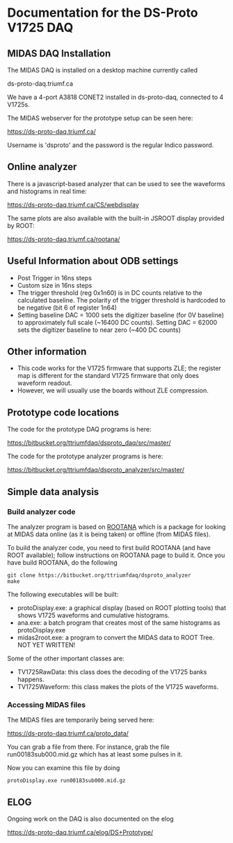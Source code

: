 # Documentation for the DS-Proto V1725 DAQ

## MIDAS DAQ Installation

The MIDAS DAQ is installed on a desktop machine currently called 

ds-proto-daq.triumf.ca 

We have a 4-port A3818 CONET2 installed in ds-proto-daq, connected to
4 V1725s.

The MIDAS webserver for the prototype setup can be seen here:

https://ds-proto-daq.triumf.ca/

Username is 'dsproto' and the password is the regular Indico password.


## Online analyzer

There is a javascript-based analyzer that can be used to see the waveforms and
histograms in real time:

https://ds-proto-daq.triumf.ca/CS/webdisplay

The same plots are also available with the built-in JSROOT display provided by ROOT:

https://ds-proto-daq.triumf.ca/rootana/

## Useful Information about ODB settings

* Post Trigger in 16ns steps
* Custom size  in 16ns steps
* The trigger threshold (reg 0x1n60) is in DC counts relative to the calculated
baseline.  The polarity of the trigger threshold is hardcoded to be negative 
(bit 6 of register 1n64)
* Setting baseline DAC = 1000 sets the digitizer baseline (for 0V baseline) to 
approximately full scale (~16400 DC counts).  Setting DAC = 62000
sets the digitizer baseline to near zero (~400 DC counts)


## Other information

* This code works for the V1725 firmware that supports ZLE; the register map is
different for the standard V1725 firmware that only does waveform readout.
* However, we will usually use the boards without ZLE compression.



## Prototype code locations

The code for the prototype DAQ programs is here:

https://bitbucket.org/ttriumfdaq/dsproto_daq/src/master/

The code for the prototype analyzer programs is here:

https://bitbucket.org/ttriumfdaq/dsproto_analyzer/src/master/

## Simple data analysis

### Build analyzer code

The analyzer program is based on [ROOTANA](https://bitbucket.org/tmidas/rootana/src/master/)
which is a package for looking at MIDAS data online (as it is being taken) or offline (from MIDAS
files).

To build the analyzer code, you need to first build ROOTANA (and have ROOT available); follow instructions
on ROOTANA page to build it.  Once you have build ROOTANA, do the following

    git clone https://bitbucket.org/ttriumfdaq/dsproto_analyzer
    make

The following executables will be built:

* protoDisplay.exe: a graphical display (based on ROOT plotting tools) that shows V1725 waveforms
and cumulative histograms.
* ana.exe: a batch program that creates most of the same histograms as protoDisplay.exe
* midas2root.exe: a program to convert the MIDAS data to ROOT Tree.  NOT YET WRITTEN!

Some of the other important classes are:

* TV1725RawData: this class does the decoding of the V1725 banks happens.
* TV1725Waveform: this class makes the plots of the V1725 waveforms.

### Accessing MIDAS files

The MIDAS files are temporarily being served here:

https://ds-proto-daq.triumf.ca/proto_data/

You can grab a file from there.  For instance, grab the file run00183sub000.mid.gz which has at least
some pulses in it.

Now you can examine this file by doing

    protoDisplay.exe run00183sub000.mid.gz



## ELOG

Ongoing work on the DAQ is also documented on the elog 

https://ds-proto-daq.triumf.ca/elog/DS+Prototype/


